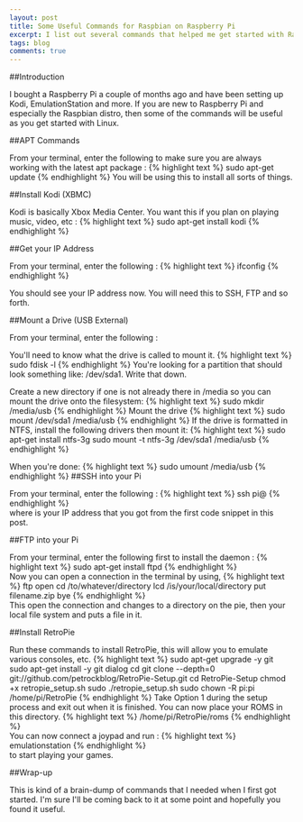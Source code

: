 ```yaml
---
layout: post
title: Some Useful Commands for Raspbian on Raspberry Pi
excerpt: I list out several commands that helped me get started with Raspberry Pi. 
tags: blog
comments: true
---
```


##Introduction

I bought a Raspberry Pi a couple of months ago and have been setting up Kodi, EmulationStation and more. If you are new to Raspberry Pi and especially the Raspbian distro, then some of the commands will be useful as you get started with Linux. 

##APT Commands

From your terminal, enter the following to make sure you are always working with the latest apt package : 
{% highlight text %}
	sudo apt-get update
{% endhighlight %}
You will be using this to install all sorts of things. 

##Install Kodi (XBMC)

Kodi is basically Xbox Media Center. You want this if you plan on playing music, video, etc : 
{% highlight text %}
	sudo apt-get install kodi
{% endhighlight %}	

##Get your IP Address

From your terminal, enter the following : 
{% highlight text %}
	ifconfig
{% endhighlight %}
	
You should see your IP address now. You will need this to SSH, FTP and so forth. 

##Mount a Drive (USB External)

From your terminal, enter the following : 

You'll need to know what the drive is called to mount it. 
{% highlight text %}
	sudo fdisk -l
{% endhighlight %}
You're looking for a partition that should look something like: /dev/sda1. Write that down. 

Create a new directory if one is not already there in /media so you can mount the drive onto the filesystem:
{% highlight text %}
	sudo  mkdir /media/usb
{% endhighlight %}
Mount the drive
{% highlight text %}
	sudo mount /dev/sda1 /media/usb
{% endhighlight %}
If the drive is formatted in NTFS, install the following drivers then mount it: 
{% highlight text %}
sudo apt-get install ntfs-3g
sudo mount -t ntfs-3g /dev/sda1 /media/usb
{% endhighlight %}

When you're done:
{% highlight text %}
	sudo umount /media/usb
{% endhighlight %}
##SSH into your Pi

From your terminal, enter the following : 
{% highlight text %}
	ssh pi@<IP>
{% endhighlight %}	
where <IP> is your IP address that you got from the first code snippet in this post. 


##FTP into your Pi

From your terminal, enter the following first to install the daemon : 
{% highlight text %}
	sudo apt-get install ftpd
{% endhighlight %}	
Now you can open a connection in the terminal by using, 
{% highlight text %}
ftp
open <IP>
cd /to/whatever/directory
lcd /is/your/local/directory
put filename.zip
bye
{% endhighlight %}	
This open the connection and changes to a directory on the pie, then your local file system and puts a file in it. 

##Install RetroPie

Run these commands to install RetroPie, this will allow you to emulate various consoles, etc. 
{% highlight text %}
sudo apt-get upgrade -y git
sudo apt-get install -y git dialog
cd
git clone --depth=0 git://github.com/petrockblog/RetroPie-Setup.git
cd RetroPie-Setup
chmod +x retropie_setup.sh
sudo ./retropie_setup.sh 
sudo chown -R pi:pi /home/pi/RetroPie
{% endhighlight %}
Take Option 1 during the setup process and exit out when it is finished. You can now place your ROMS in this directory. 
{% highlight text %}
	/home/pi/RetroPie/roms
{% endhighlight %}	
You can now connect a joypad and run : 
{% highlight text %}
	emulationstation
{% endhighlight %}	
to start playing your games. 

	
##Wrap-up

This is kind of a brain-dump of commands that I needed when I first got started. I'm sure I'll be coming back to it at some point and hopefully you found it useful. 

